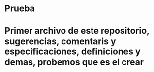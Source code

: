 # Prueba
# Primer archivo de este repositorio, sugerencias, comentaris y especificaciones, definiciones y demas, probemos que es el crear
